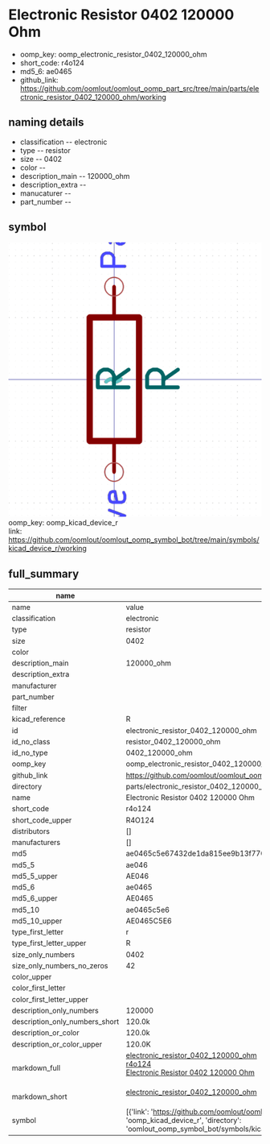 # Electronic Resistor 0402 120000 Ohm

  
* oomp_key: oomp_electronic_resistor_0402_120000_ohm 
* short_code: r4o124
* md5_6: ae0465  
* github_link: https://github.com/oomlout/oomlout_oomp_part_src/tree/main/parts/electronic_resistor_0402_120000_ohm/working  
## naming details
* classification -- electronic
* type -- resistor
* size -- 0402
* color -- 
* description_main -- 120000_ohm
* description_extra -- 
* manucaturer -- 
* part_number -- 



## symbol

![](symbol/0/working/working_600.png)  
oomp_key: oomp_kicad_device_r  
link: https://github.com/oomlout/oomlout_oomp_symbol_bot/tree/main/symbols/kicad_device_r/working  


## full_summary
| name | value | 
| --- | --- | 
| name | value | 
| classification | electronic | 
| type | resistor | 
| size | 0402 | 
| color |  | 
| description_main | 120000_ohm | 
| description_extra |  | 
| manufacturer |  | 
| part_number |  | 
| filter |  | 
| kicad_reference | R | 
| id | electronic_resistor_0402_120000_ohm | 
| id_no_class | resistor_0402_120000_ohm | 
| id_no_type | 0402_120000_ohm | 
| oomp_key | oomp_electronic_resistor_0402_120000_ohm | 
| github_link | https://github.com/oomlout/oomlout_oomp_part_src/tree/main/parts/electronic_resistor_0402_120000_ohm/working | 
| directory | parts/electronic_resistor_0402_120000_ohm | 
| name | Electronic Resistor 0402 120000 Ohm | 
| short_code | r4o124 | 
| short_code_upper | R4O124 | 
| distributors | [] | 
| manufacturers | [] | 
| md5 | ae0465c5e67432de1da815ee9b13f770 | 
| md5_5 | ae046 | 
| md5_5_upper | AE046 | 
| md5_6 | ae0465 | 
| md5_6_upper | AE0465 | 
| md5_10 | ae0465c5e6 | 
| md5_10_upper | AE0465C5E6 | 
| type_first_letter | r | 
| type_first_letter_upper | R | 
| size_only_numbers | 0402 | 
| size_only_numbers_no_zeros | 42 | 
| color_upper |  | 
| color_first_letter |  | 
| color_first_letter_upper |  | 
| description_only_numbers | 120000 | 
| description_only_numbers_short | 120.0k | 
| description_or_color | 120.0k | 
| description_or_color_upper | 120.0K | 
| markdown_full | [electronic_resistor_0402_120000_ohm](https://github.com/oomlout/oomlout_oomp_part_src/tree/main/parts/electronic_resistor_0402_120000_ohm/working)<br>[r4o124](https://github.com/oomlout/oomlout_oomp_part_src/tree/main/parts/electronic_resistor_0402_120000_ohm/working)<br>[Electronic Resistor 0402 120000 Ohm](https://github.com/oomlout/oomlout_oomp_part_src/tree/main/parts/electronic_resistor_0402_120000_ohm/working)<br><br> | 
| markdown_short | [electronic_resistor_0402_120000_ohm](https://github.com/oomlout/oomlout_oomp_part_src/tree/main/parts/electronic_resistor_0402_120000_ohm/working)<br><br> | 
| symbol | [{'link': 'https://github.com/oomlout/oomlout_oomp_symbol_bot/tree/main/symbols/kicad_device_r', 'oomp_key': 'oomp_kicad_device_r', 'directory': 'oomlout_oomp_symbol_bot/symbols/kicad_device_r//working/working.kicad_sym'}] | 
